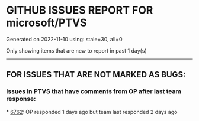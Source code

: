 
# GITHUB ISSUES REPORT FOR microsoft/PTVS


Generated on 2022-11-10 using: stale=30, all=0


Only showing items that are new to report in past 1 day(s)


---

## FOR ISSUES THAT ARE NOT MARKED AS BUGS:


### Issues in PTVS that have comments from OP after last team response:


\* [6762](https://github.com/microsoft/PTVS/issues/6762 "Unchecked &quot;Parameter information&quot; still has signature help."): OP responded 1 days ago but team last responded 2 days ago
